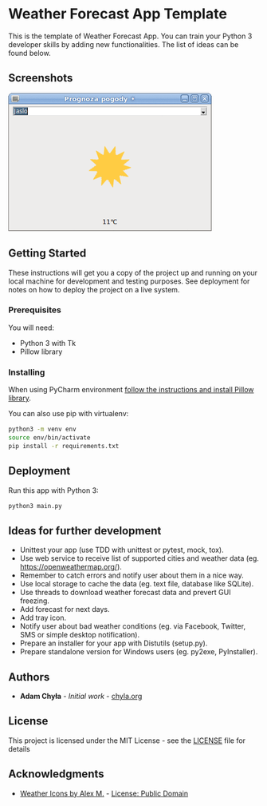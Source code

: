 # Weather Forecast App Template

This is the template of Weather Forecast App. You can train your Python 3 developer skills by adding new functionalities. The list of ideas can be found below.

## Screenshots

![alt text](https://github.com/chyla/WeatherForecastAppTemplate/raw/master/screenshots/screenshot1.gif "Main window")

## Getting Started

These instructions will get you a copy of the project up and running on your local machine for development and testing purposes. See deployment for notes on how to deploy the project on a live system.

### Prerequisites

You will need:

* Python 3 with Tk
* Pillow library

### Installing

When using PyCharm environment [follow the instructions and install Pillow library](https://www.jetbrains.com/help/pycharm/installing-uninstalling-and-upgrading-packages.html).

You can also use pip with virtualenv:

```bash
python3 -m venv env
source env/bin/activate
pip install -r requirements.txt
```

## Deployment

Run this app with Python 3:

```bash
python3 main.py
```

## Ideas for further development

- Unittest your app (use TDD with unittest or pytest, mock, tox).
- Use web service to receive list of supported cities and weather data (eg. https://openweathermap.org/).
- Remember to catch errors and notify user about them in a nice way.
- Use local storage to cache the data (eg. text file, database like SQLite).
- Use threads to download weather forecast data and prevert GUI freezing.
- Add forecast for next days.
- Add tray icon.
- Notify user about bad weather conditions (eg. via Facebook, Twitter, SMS or simple desktop notification).
- Prepare an installer for your app with Distutils (setup.py).
- Prepare standalone version for Windows users (eg. py2exe, PyInstaller).

## Authors

* **Adam Chyła** - *Initial work* - [chyla.org](https://chyla.org/blog/)

## License

This project is licensed under the MIT License - see the [LICENSE](LICENSE) file for details

## Acknowledgments

* [Weather Icons by Alex M.](https://opengameart.org/content/weather-icons) - [License: Public Domain](https://creativecommons.org/publicdomain/zero/1.0/)

